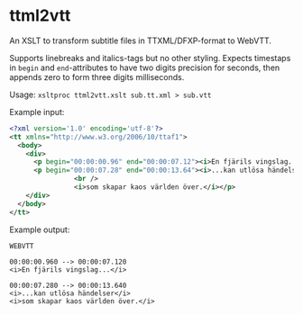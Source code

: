 ttml2vtt
========

An XSLT to transform subtitle files in TTXML/DFXP-format to WebVTT.

Supports linebreaks and italics-tags but no other styling.
Expects timestaps in `begin` and `end`-attributes to have two digits precision for seconds, then appends zero to form three digits milliseconds.

Usage:
`xsltproc ttml2vtt.xslt sub.tt.xml > sub.vtt`

Example input:
```xml
<?xml version='1.0' encoding='utf-8'?>
<tt xmlns="http://www.w3.org/2006/10/ttaf1">
  <body>
    <div>
      <p begin="00:00:00.96" end="00:00:07.12"><i>En fjärils vingslag...</i></p>
      <p begin="00:00:07.28" end="00:00:13.64"><i>...kan utlösa händelser</i>
                <br />
                <i>som skapar kaos världen över.</i></p>
    </div>
  </body>
</tt>
```

Example output:
```
WEBVTT

00:00:00.960 --> 00:00:07.120
<i>En fjärils vingslag...</i>

00:00:07.280 --> 00:00:13.640
<i>...kan utlösa händelser</i>
<i>som skapar kaos världen över.</i>

```
